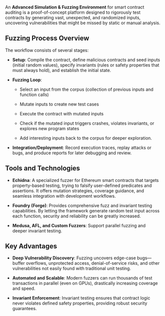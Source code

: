 An **Advanced Simulation & Fuzzing Environment** for smart contract auditing is a proof-of-concept platform designed to rigorously test contracts by generating vast, unexpected, and randomized inputs, uncovering vulnerabilities that might be missed by static or manual analysis.

## Fuzzing Process Overview

The workflow consists of several stages:

- **Setup**: Compile the contract, define malicious contracts and seed inputs (initial random values), specify invariants (rules or safety properties that must always hold), and establish the initial state.

- **Fuzzing Loop**:
    
    - Select an input from the corpus (collection of previous inputs and function calls)
        
    - Mutate inputs to create new test cases
        
    - Execute the contract with mutated inputs
        
    - Check if the mutated input triggers crashes, violates invariants, or explores new program states
        
    - Add interesting inputs back to the corpus for deeper exploration.
        
- **Integration/Deployment**: Record execution traces, replay attacks or bugs, and produce reports for later debugging and review.
    

## Tools and Technologies

- **Echidna**: A specialized fuzzer for Ethereum smart contracts that targets property-based testing, trying to falsify user-defined predicates and assertions. It offers mutation strategies, coverage guidance, and seamless integration with development workflows.
    
- **Foundry (Forge)**: Provides comprehensive fuzz and invariant testing capabilities. By letting the framework generate random test input across each function, security and reliability can be greatly increased.
    
- **Medusa, AFL, and Custom Fuzzers**: Support parallel fuzzing and deeper invariant testing.
    

## Key Advantages

- **Deep Vulnerability Discovery**: Fuzzing uncovers edge-case bugs—buffer overflows, unprotected access, denial-of-service risks, and other vulnerabilities not easily found with traditional unit testing.
    
- **Automated and Scalable**: Modern fuzzers can run thousands of test transactions in parallel (even on GPUs), drastically increasing coverage and speed.
    
- **Invariant Enforcement**: Invariant testing ensures that contract logic never violates defined safety properties, providing robust security guarantees.